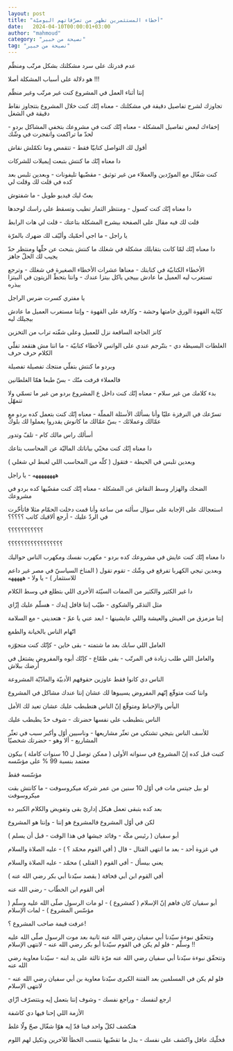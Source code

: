 ```yaml
---
layout: post
title: "أخطاء المستثمرين تظهر من تصرّفاتهم اليوميّة"
date:   2024-04-10T00:00:01+03:00
author: "mahmoud"
category: "نصيحة من خبير"
tag: "نصيحة من خبير"
---
```



عدم قدرتك على سرد مشكلتك بشكل مرتّب ومنظّم

هو دلالة على أسباب المشكلة أصلا !!!




إنتا أثناء العمل في المشروع كنت غير مرتّب وغير
منظّم




تجاوزك لشرح تفاصيل دقيقة في مشكلتك - معناه إنّك كنت خلال
المشروع بتتجاوز نقاط دقيقة في الشغل




إخفاءك لبعض تفاصيل المشكلة - معناه إنّك كنت في مشروعك
بتخفي المشاكل بردو - لحدّ ما تراكمت وانفجرت في وشّك




أقول لك التواصل كتابيّا فقط - تتقمص وما تكمّلش نقاش

دا معناه إنّك ما كنتش بتبعت إيميلات للشركات

كنت شغّال مع المورّدين والعملاء من غير توثيق - مقضّيها
تليفونات - وبعدين تلبس بعد كده في قلت لك وقلت لي




بعتّ ليك فيديو طويل - ما شفتوش

دا معناه إنّك كنت كسول - ومنتظر الثمار تطيب وتسقط على
راسك لوحدها




قلت لك فيه مقال على الصفحة بيشرح المشكلة بتاعتك - قلت لي
هات الرابط

يا راجل - ما اجي أحمّيك وأليّف لك ضهرك بالمرّة

دا معناه إنّك لمّا كانت بتقابلك مشكلة في شغلك ما كنتش
بتبحث عن حلّها ومنتظر حدّ يجيب لك الحلّ جاهز




الأخطاء الكتابيّة في كتابتك - معناها عشرات الأخطاء
الصغيرة في شغلك - وترجع تستغرب ليه العميل ما عادش بييجي ياكل بيتزا
عندك - وانتا بتحطّ الزيتون في البيتزا ببذره

يا مفتري كسرت ضرس الراجل




كبّاية القهوة الورق خامتها وحشة - وكارفة على القهوة -
وإنتا مستغرب العميل ما عادش بيجيلك ليه

كانز الحاجة الساقعة نزل للعميل وعلى شفّته تراب من
التخزين




الغلطات البسيطة دي - بتتّرجم عندي على الواتس لأخطاء
كتابيّة - ما انتا مش هتقعد تفلّي الكلام حرف حرف

وبردو ما كنتش بتفلّي منتجك تفصيلة تفصيلة

فالعملاء قرفت منّك - بسّ طبعا همّا الغلطانين




بدء كلامك من غير سلام - معناه إنّك كنت داخل ع المشروع
بردو من غير ما تسمّي ولا تتمهّل




تسرّعك في النرفزة عليّا وأنا بسألك الأسئلة المملّة - معناه
إنّك كنت بتعمل كده بردو مع عمّالك وعملائك - بسّ عمّالك ما كانوش يقدروا
يعملوا لك بلوكّ




أسألك راس مالك كام - تلفّ وتدور

دا معناه إنّك كنت مخبّي بياناتك الماليّة عن المحاسب
بتاعك

وبعدين تلبس في الحيطة - فتقول ( كلّه من المحاسب اللي لغبط
لي شغلي )

ههههههههه - يا راجل




الضحك والهزار وسط النقاش عن المشكلة - معناه إنّك كنت
مقضّيها كده بردو في مشروعك




استعجالك على الإجابة على سؤال سألته من ساعة وأنا قمت
دخلت الحمّام مثلا فاتأخّرت في الردّ عليك - أرجع ألاقيك كاتب ؟؟؟؟؟

؟؟؟؟؟؟؟؟؟؟؟

؟؟؟؟؟؟؟؟؟؟؟؟؟؟؟؟؟

دا معناه إنّك كنت عايش في مشروعك كده بردو - مكهرب نفسك
ومكهرب الناس حواليك

وبعدين تيجي الكهربا تفرقع في وشّك - تقوم تقول ( المناخ
السياسيّ في مصر غير داعم للاستثمار ) - يا ولا - هههههه




دا غير الكثير والكثير من الصفات السيّئة الأخرى اللي بتطلع
في وسط الكلام

مثل التذمّر والشكوى - طيّب إنتا قافل إيدك - هسلّم عليك
إزّاي

إنتا مزمزق من العيش والعيشة واللي عايشينها - ابعد عني يا
عمّ - هتعديني - مع السلامة




اتّهام الناس بالخيانة والطمع

العامل اللي سابك بعد ما شتمته - بقى خاين - كإنّك كنت
متجوّزه

والعامل اللي طلب زيادة في المرتّب - بقى طمّاع - كإنّك أبوه
والمفروض يشتغل في أرضك ببلاش

الناس دي كانوا فقط عاوزين حقوقهم الأدبيّة والمادّيّة
المشروعة

وانتا كنت متوقّع إنّهم المفروض يسيبوها لك عشان إنتا عندك
مشاكل في المشروع




اليأس والإحباط ومتوقّع إنّ الناس هتطبطب عليك عشان تعيد لك
الأمل

الناس بتطبطب على نفسها حضرتك - شوف حدّ يطبطب عليك




للأسف الناس بتيجي تشتكي من تعثّر مشاريعها - وناسيين أوّل
وأكبر سبب في تعثّر المشاريع - ألا وهو - حضرتك شخصيّا




كتبت قبل كده إنّ المشروع في سنواته الأولى ( ممكن توصل ل
10 سنوات كاملة ) بيكون معتمد بنسبة 99 % على مؤسّسه

مؤسّسه فقط




لو بيل جيتس مات في أوّل 10 سنين من عمر شركة ميكروسوفت -
ما كانتش بقت ميكروسوفت

بعد كده بتبقى تعمل هيكل إداريّ بقى وتفويض والكلام الكبير
ده

لكن في أوّل المشروع فالمشروع هو إنتا - وإنتا هو
المشروع




أبو سفيان ( رئيس مكّة - وقائد جيشها في هذا الوقت - قبل أن
يسلم )

في غزوة أحد - بعد ما انتهى القتال - قال ( أفي القوم محمّد
؟ ) - عليه الصلاة والسلام

يعني بيسأل - أفي القوم ( القتلى ) محمّد - عليه الصلاة
والسلام

أفي القوم ابن أبي قحافة ( يقصد سيّدنا أبي بكر رضي الله
عنه )

أفي القوم ابن الخطّاب - رضي الله عنه




أبو سفيان كان فاهم إنّ الإسلام ( كمشروع ) - لو مات الرسول
صلّى الله عليه وسلّم ( مؤسّس المشروع ) - لمات الإسلام




عرفت قيمة صاحب المشروع ؟!




وتتحقّق نبوءة سيّدنا أبي سفيان رضي الله عنه ثانية بعد موت
الرسول صلّى الله عليه وسلّم - فلو لم يكن في القوم سيّدنا أبو بكر رضي الله
عنه - لانتهى الإسلام !!




وتتحقّق نبوءة سيّدنا أبي سفيان رضي الله عنه مرّة ثالثة على
يد ابنه - سيّدنا معاوية رضي الله عنه

فلو لم يكن في المسلمين بعد الفتنة الكبرى سيّدنا معاوية بن
أبي سفيان رضي الله عنه - لانتهى الإسلام




ارجع لنفسك - وراجع نفسك - وشوف إنتا بتعمل إيه وبتتصرّف
ازّاي

الأزمة اللي إحنا فيها دي كاشفة

هتكشف لكلّ واحد فينا قدّ إيه هوّا شغّال صحّ ولّا غلط

فخلّيك عاقل واكشف على نفسك - بدل ما تقضّيها بتنسب الخطأ
للآخرين وتكيل لهم اللوم

